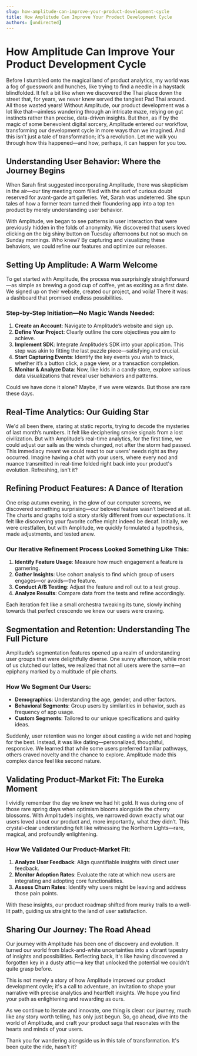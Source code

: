 ```yaml
---
slug: how-amplitude-can-improve-your-product-development-cycle
title: How Amplitude Can Improve Your Product Development Cycle
authors: [undirected]
---
```



# How Amplitude Can Improve Your Product Development Cycle

Before I stumbled onto the magical land of product analytics, my world was a fog of guesswork and hunches, like trying to find a needle in a haystack blindfolded. It felt a bit like when we discovered the Thai place down the street that, for years, we never knew served the tangiest Pad Thai around. All those wasted years! Without Amplitude, our product development was a lot like that—aimless wandering through an intricate maze, relying on gut instincts rather than precise, data-driven insights. But then, as if by the magic of some benevolent digital sorcery, Amplitude entered our workflow, transforming our development cycle in more ways than we imagined. And this isn’t just a tale of transformation; it's a revolution. Let me walk you through how this happened—and how, perhaps, it can happen for you too.

## Understanding User Behavior: Where the Journey Begins

When Sarah first suggested incorporating Amplitude, there was skepticism in the air—our tiny meeting room filled with the sort of curious doubt reserved for avant-garde art galleries. Yet, Sarah was undeterred. She spun tales of how a former team turned their floundering app into a top ten product by merely understanding user behavior.

With Amplitude, we began to see patterns in user interaction that were previously hidden in the folds of anonymity. We discovered that users loved clicking on the big shiny button on Tuesday afternoons but not so much on Sunday mornings. Who knew? By capturing and visualizing these behaviors, we could refine our features and optimize our releases.

## Setting Up Amplitude: A Warm Welcome

To get started with Amplitude, the process was surprisingly straightforward—as simple as brewing a good cup of coffee, yet as exciting as a first date. We signed up on their website, created our project, and voila! There it was: a dashboard that promised endless possibilities.

### Step-by-Step Initiation—No Magic Wands Needed:

1. **Create an Account**: Navigate to Amplitude’s website and sign up.
2. **Define Your Project**: Clearly outline the core objectives you aim to achieve.
3. **Implement SDK**: Integrate Amplitude’s SDK into your application. This step was akin to fitting the last puzzle piece—satisfying and crucial.
4. **Start Capturing Events**: Identify the key events you wish to track, whether it’s a button click, a page view, or a transaction completion.
5. **Monitor & Analyze Data**: Now, like kids in a candy store, explore various data visualizations that reveal user behaviors and patterns.

Could we have done it alone? Maybe, if we were wizards. But those are rare these days.

## Real-Time Analytics: Our Guiding Star

We'd all been there, staring at static reports, trying to decode the mysteries of last month’s numbers. It felt like deciphering smoke signals from a lost civilization. But with Amplitude’s real-time analytics, for the first time, we could adjust our sails as the winds changed, not after the storm had passed. This immediacy meant we could react to our users' needs right as they occurred. Imagine having a chat with your users, where every nod and nuance transmitted in real-time folded right back into your product's evolution. Refreshing, isn't it?

## Refining Product Features: A Dance of Iteration

One crisp autumn evening, in the glow of our computer screens, we discovered something surprising—our beloved feature wasn’t beloved at all. The charts and graphs told a story starkly different from our expectations. It felt like discovering your favorite coffee might indeed be decaf. Initially, we were crestfallen, but with Amplitude, we quickly formulated a hypothesis, made adjustments, and tested anew.

### Our Iterative Refinement Process Looked Something Like This:

1. **Identify Feature Usage**: Measure how much engagement a feature is garnering.
2. **Gather Insights**: Use cohort analysis to find which group of users engages—or avoids—the feature.
3. **Conduct A/B Testing**: Adjust the feature and roll out to a test group.
4. **Analyze Results**: Compare data from the tests and refine accordingly.

Each iteration felt like a small orchestra tweaking its tune, slowly inching towards that perfect crescendo we knew our users were craving.

## Segmentation and Retention: Understanding The Full Picture

Amplitude’s segmentation features opened up a realm of understanding user groups that were delightfully diverse. One sunny afternoon, while most of us clutched our lattes, we realized that not all users were the same—an epiphany marked by a multitude of pie charts.

### How We Segment Our Users:

- **Demographics**: Understanding the age, gender, and other factors.
- **Behavioral Segments**: Group users by similarities in behavior, such as frequency of app usage.
- **Custom Segments**: Tailored to our unique specifications and quirky ideas.

Suddenly, user retention was no longer about casting a wide net and hoping for the best. Instead, it was like dating—personalized, thoughtful, responsive. We learned that while some users preferred familiar pathways, others craved novelty and the chance to explore. Amplitude made this complex dance feel like second nature.

## Validating Product-Market Fit: The Eureka Moment

I vividly remember the day we knew we had hit gold. It was during one of those rare spring days when optimism blooms alongside the cherry blossoms. With Amplitude’s insights, we narrowed down exactly what our users loved about our product and, more importantly, what they didn’t. This crystal-clear understanding felt like witnessing the Northern Lights—rare, magical, and profoundly enlightening.

### How We Validated Our Product-Market Fit:

1. **Analyze User Feedback**: Align quantifiable insights with direct user feedback.
2. **Monitor Adoption Rates**: Evaluate the rate at which new users are integrating and adopting core functionalities.
3. **Assess Churn Rates**: Identify why users might be leaving and address those pain points.

With these insights, our product roadmap shifted from murky trails to a well-lit path, guiding us straight to the land of user satisfaction.

## Sharing Our Journey: The Road Ahead

Our journey with Amplitude has been one of discovery and evolution. It turned our world from black-and-white uncertainties into a vibrant tapestry of insights and possibilities. Reflecting back, it's like having discovered a forgotten key in a dusty attic—a key that unlocked the potential we couldn't quite grasp before.

This is not merely a story of how Amplitude improved our product development cycle; it's a call to adventure, an invitation to shape your narrative with precise analytics and heartfelt insights. We hope you find your path as enlightening and rewarding as ours.

As we continue to iterate and innovate, one thing is clear: our journey, much like any story worth telling, has only just begun. So, go ahead, dive into the world of Amplitude, and craft your product saga that resonates with the hearts and minds of your users.

Thank you for wandering alongside us in this tale of transformation. It's been quite the ride, hasn't it?